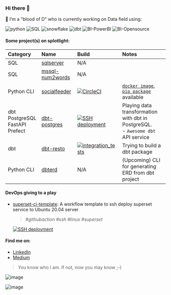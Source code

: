 ### Hi there 👋

🔭 I’m a "blood of D" who is currently working on Data field using:

![python](https://img.shields.io/badge/CLI-Python-FFCE3E?style=flat-square&labelColor=14354C&logo=python&logoColor=white)
![SQL](https://img.shields.io/badge/Query-SQL-FFCE3E?style=flat-square&labelColor=14354C&logo=sql&logoColor=white)
![snowflake](https://img.shields.io/badge/DWH-Snowflake-9cf?style=flat-square&logo=snowflake&logoColor=white)
![dbt](https://img.shields.io/badge/ELT-dbt-FF694B?style=flat-square&logo=dbt&logoColor=FF694B)
![BI-PowerBI](https://img.shields.io/badge/BI-PowerBI-yellow?style=flat-square&logo=PowerBI&logoColor=yellow)
![BI-Opensource](https://img.shields.io/badge/BI-OpenSource-lightgrey?style=flat-square&logo=OpenSource&logoColor=lightgrey)

#### Some project(s) on splotlight:
| Category          |      Name            |           Build         | Notes                       |
|:------------------|:---------------------|:------------------------|:----------------------------|
| SQL |[sqlserver](https://github.com/datnguye/SQL-Server)| N/A | |
| SQL |[mssql-num2words](https://github.com/datnguye/mssql-num2words)| N/A | |
| Python CLI | [socialfeeder](https://github.com/datnguye/socialfeeder) | [![CircleCI](https://circleci.com/gh/datnguye/socialfeeder.svg?style=svg)](https://github.com/datnguye/socialfeeder#readme)| [`docker image`](https://hub.docker.com/repository/docker/tuiladat/socialfeeder), [`pip package`](https://pypi.org/project/socialfeeder/) available|
| dbt<br />PostgreSQL<br />FastAPI<br />Prefect| [dbt-postgres](https://github.com/datnguye/dbt-postgres) | [![SSH deployment](https://github.com/datnguye/dbt-postgres/actions/workflows/ssh-to-server.yml/badge.svg?branch=main)](https://github.com/datnguye/dbt-postgres/actions/workflows/ssh-to-server.yml) | Playing data transformation with dbt in PostgreSQL.<br />- `Awesome dbt` API service |
| dbt | [dbt-resto](https://github.com/datnguye/dbt-resto) | [![integration_tests](https://github.com/datnguye/dbt-resto/actions/workflows/main.yml/badge.svg)](https://github.com/datnguye/dbt-resto/actions/workflows/main.yml) | Trying to build a dbt package |
| Python CLI | [dbterd](https://github.com/datnguye/dbterd) | N/A | (Upcoming) CLI for generating ERD from dbt project |


#### DevOps giving to a play
- [superset-ci-template](https://github.com/datnguye/superset-ci-template): A workflow template to ssh deploy superset service to Ubuntu 20.04 server
  > _#githubaction #ssh #linux #superset_
  
  [![SSH deployment](https://github.com/datnguye/superset-ci-template/actions/workflows/ssh-deploy-superset.yml/badge.svg)](https://github.com/datnguye/superset-ci-template/actions/workflows/ssh-deploy-superset.yml)


#### Find me on:
 - [LinkedIn](https://www.linkedin.com/in/tuiladat/)
 - [Medium](https://datnguyen-it09.medium.com/)



> You know who I am. If not, now you may know ;-) 


![image](https://github-readme-stats.vercel.app/api/top-langs/?username=datnguye)

![image](https://github-readme-stats.vercel.app/api?username=datnguye&show_icons=true&show_icons=true&theme=buefy&count_private=true&cache_seconds=1800&line_height=24)
